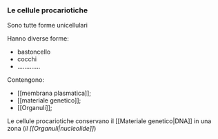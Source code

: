 ### Le cellule procariotiche
Sono tutte forme unicellulari

Hanno diverse forme:
* bastoncello
* cocchi
* .............


Contengono:
* [[membrana plasmatica]];
* [[materiale genetico]];
* [[Organuli]];

Le cellule procariotiche conservano il [[Materiale genetico|DNA]] in una zona (_il [[Organuli|nucleolide]]_)